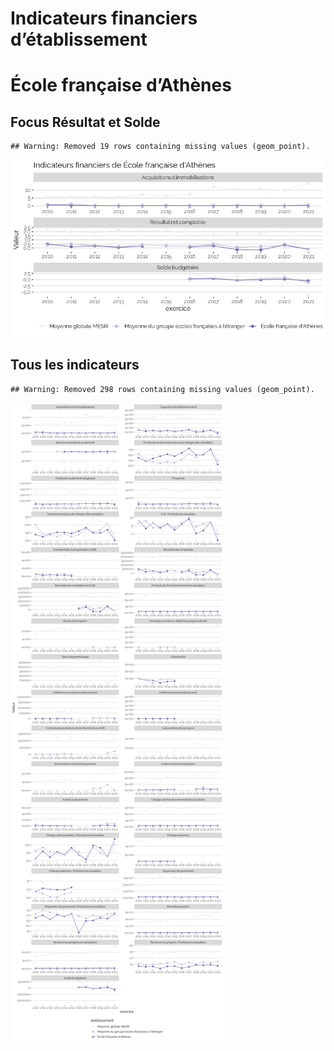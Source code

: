 Indicateurs financiers d’établissement
================

# École française d’Athènes

## Focus Résultat et Solde

    ## Warning: Removed 19 rows containing missing values (geom_point).

![](école_française_d_athènes_files/figure-gfm/etab.focus-1.png)<!-- -->

## Tous les indicateurs

    ## Warning: Removed 298 rows containing missing values (geom_point).

![](école_française_d_athènes_files/figure-gfm/etab-1.png)<!-- -->
